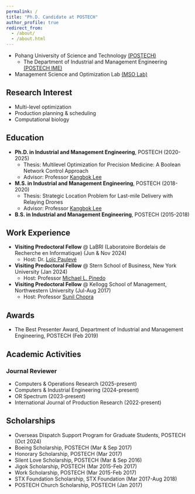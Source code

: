 ```yaml
---
permalink: /
title: "Ph.D. Candidate at POSTECH"
author_profile: true
redirect_from: 
  - /about/
  - /about.html
---
```


* Pohang University of Science and Technology [(POSTECH)](https://www.postech.ac.kr/eng/index.do)
  * The Department of Industrial and Management Engineering [(POSTECH IME)](https://ime.postech.ac.kr/en/)
* Management Science and Optimization Lab [(MSO Lab)](https://www.msolab.org/)

## Research Interest

* Multi-level optimization
* Production planning & scheduling
* Computational biology

## Education

* **Ph.D. in Industrial and Management Engineering**, POSTECH (2020-2025)
  * Thesis: Multilevel Optimization for Precision Medicine: A Boolean Network Control Approach
  * Advisor: Professor [Kangbok Lee](https://www.msolab.org/)
* **M.S. in Industrial and Management Engineering**, POSTECH (2018-2020)
  <!-- * Early graduation, The Best Presenter Award (Department of IME, POSTECH) -->
  * Thesis: Strategic Location Problem for Last-mile Delivery with Relaying Drones
  * Advisor: Professor [Kangbok Lee](https://www.msolab.org/)
* **B.S. in Industrial and Management Engineering**, POSTECH (2015-2018)
  <!-- * Early graduation, Summa Cum Laude (2nd place) -->

## Work Experience

* **Visiting Predoctoral Fellow** @ LaBRI (Laboratoire Bordelais de Recherche en Informatique) (Jun & Nov 2024)
  * Host: Dr. [Loïc Paulevé](https://loicpauleve.name/)
* **Visiting Predoctoral Fellow** @ Stern School of Business, New York University (Jan 2024)
  * Host: Professor [Michael L. Pinedo](https://www.stern.nyu.edu/faculty/bio/michael-pinedo)
* **Visiting Predoctoral Fellow** @ Kellogg School of Management, Northwestern University (Jul-Aug 2017)
  * Host: Professor [Sunil Chopra](https://www.kellogg.northwestern.edu/faculty/directory/chopra_sunil/)
<!-- * Intern, PMGROW Corp. (Jul-Aug 2016) -->

## Awards

* The Best Presenter Award, Department of Industrial and Management Engineering, POSTECH (Feb 2019)

## Academic Activities

### Journal Reviewer

* Computers & Operations Research (2025-present)
* Computers & Industrial Engineering (2024-present)
* OR Spectrum (2023-present)
* International Journal of Production Research (2022-present)

## Scholarships

* Overseas Dispatch Support Program for Graduate Students, POSTECH (Oct 2024)
* Boeing Scholarship, POSTECH (Mar & Sep 2017)
* Honorary Scholarship, POSTECH (Mar 2017)
* Silent Love Scholarship, POSTECH (Mar & Sep 2016)
* Jigok Scholarship, POSTECH (Mar 2015-Feb 2017)
* Work Scholarship, POSTECH (Mar 2015-Feb 2017)
* STX Foundation Scholarship, STX Foundation (Mar 2017-Aug 2018)
* POSTECH Church Scholarship, POSTECH (Jan 2017)
